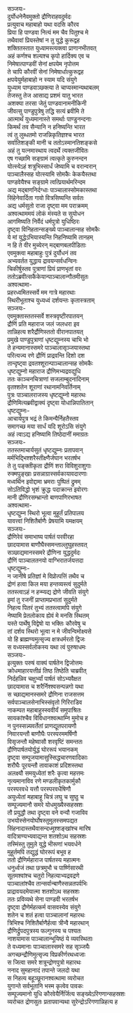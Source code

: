सञ्जयः-   
दुर्योधनेनैवमुक्तो द्रौणिराहवदुर्मदः  
प्रत्युवाच महाबाहो यथा वदसि कौरव  
प्रिया हि पाण्डवा नित्यं मम चैव पितुश्च मे  
तथैवावां प्रियस्तेषां न तु युद्धे कुरूद्वह  
शक्तितस्तात युध्यामस्त्यक्त्वा प्राणानभीतवत्  
अहं कर्णश्च शल्यश्च कृपो हार्दिक्य एव च  
निमेषात्पाण्डवीं सेनां क्षपयेम नृपोत्तम  
ते चापि कौरवीं सेनां निमेषार्धात्कुरूद्वह  
क्षपयेयुर्महाबाहो न स्याम यदि संयुगे  
युध्याम पाण्डवाञ्छक्त्या ते चाप्यस्मान्यथाबलम्  
तेजस्तु तेज आसाद्य प्रशमं यातु भारत  
अशक्या तरसा जेतुं पाण्डवानामनीकिनी  
जीवत्सु पाण्डुपुत्रेषु तद्धि सत्यं ब्रवीमि ते  
आत्मार्थं युध्यमानास्ते समर्थाः पाण्डुनन्दनाः  
किमर्थं तव सैन्यानि न हनिष्यन्ति भारत  
त्वं तु लुब्धतमो राजन्निकृतिज्ञश्च भारत  
सर्वातिशङ्की मानी च ततोऽस्मानतिशङ्कसे  
अहं तु यत्नमास्थाय त्वदर्थे त्यक्तजीवितः  
एष गच्छामि सङ्ग्रामं त्वत्कृते कुरुनन्दन  
योत्स्येऽहं शत्रुभिस्सार्धं जेष्यामि च वरान्वरान्  
पाञ्चालैस्सह योत्स्यामि सोमकैः केकयैस्तथा  
पाण्डवेयैश्च सङ्ग्रामे त्वत्प्रियार्थमरिन्दम  
अद्य मद्बाणनिर्दग्धाः पाञ्चालास्सोमकास्तथा  
सिंहेनेवार्दिता गावो वित्रसिष्यन्ति सर्वतः  
अद्य धर्मसुतो राजा दृष्ट्वा मम पराक्रमम्  
अश्वत्थाममयं लोकं मंस्यते स सुयोधन  
आगमिष्यति निर्वेदं धर्मपुत्रो युधिष्ठिरः  
दृष्ट्वा विनिहतान्सङ्ख्ये पाञ्चालान्सह सोमकैः  
ये मां युद्धेऽभियास्यन्ति निहनिष्यामि तानहम्  
न हि ते वीर मुच्येरन् मद्बाणबलपीडिताः  
एवमुक्त्वा महाबाहुः पुत्रं दुर्योधनं तव  
अभ्यवर्तत युद्धाय द्रावयन्सर्वधन्विनः  
चिकीर्षुस्तव पुत्राणां प्रियं प्राणभृतां वरः  
ततोऽब्रवीत्सकैकेयान्पाञ्चालान्गौतमीसुतः  
अश्वत्थामा-  
प्रहरध्वमितस्सर्वे मम गात्रे महारथाः  
स्थिरीभूताश्च युध्यध्वं दर्शयन्तः कृतास्त्रताम्  
सञ्जयः-  
एवमुक्तास्ततस्सर्वे शस्त्रवृष्टीरपातयन्  
द्रौणिं प्रति महाराज जलं जलधरा इव  
तान्निहत्य शरैर्द्रौणिस्ततो वीरानपातयत्  
प्रमुखे पाण्डुपुत्राणां धृष्टद्युम्नस्य चाभि भो  
ते हन्यमानास्समरे पाञ्चालासृञ्जयास्तथा  
परित्यज्य रणे द्रौणिं प्राद्रवन्ति दिशो दश  
तान्दृष्ट्वा द्रवतश्शूरान्पाञ्चालान्सह सोमकैः  
धृष्टद्युम्नो महाराज द्रौणिमभ्यद्रवद्युधि  
ततः काञ्चनचित्राणां सजलाम्बुदनादिनाम्  
वृतश्शतेन शूराणां रथानामनिवर्तिनाम्  
पुत्रः पाञ्चालराजस्य धृष्टद्युम्नो महारथः  
द्रौणिमित्यब्रवीद्वाक्यं दृष्ट्वा योधान्निपातितान्  
धृष्टद्युम्नः-  
आचार्यपुत्र भद्रं ते किमन्यैर्निहतैस्तव  
समागच्छ मया सार्धं यदि शूरोऽसि संयुगे  
अहं त्वाऽद्य हनिष्यामि तिष्ठेदानीं ममाग्रतः  
सञ्जयः-  
ततस्तमाचार्यसुतं धृष्टद्युम्नः प्रतापवान्  
मर्मभिद्भिश्शरैस्तीक्ष्णैर्जघान भरतर्षभ  
ते तु पङ्क्तीकृता द्रौणिं शरा विविशुराशुगाः  
रुक्मपुङ्खाः प्रसन्नाग्रास्सर्वकायावदारणाः  
मध्वर्थिन इवोद्दामा भ्रमराः पुष्पितं द्रुमम्  
सोऽतिविद्धो भृशं क्रुद्धः पदाक्रान्त इवोरगः  
मानी द्रौणिरसम्भ्रान्तो बाणपाणिरभाषत  
अश्वत्थामा-  
धृष्टद्युम्न स्थिरो भूत्वा मुहूर्तं प्रतिपालय  
यावत्त्वां निशितैर्बाणैः प्रेषयामि यमक्षयम्  
सञ्जयः-  
द्रौणिरेवं समाभाष्य पार्षतं परवीरहा  
छादयामास बाणौघैस्समन्ताल्लुघुहस्तवत्  
सञ्छाद्यमानस्समरे द्रौणिना युद्धदुर्मदः  
द्रौणिं पाञ्चालतनयो वाग्भिरातर्जयत्तदा  
धृष्टद्युम्नः-  
न जानीषे प्रतिज्ञां मे विप्रोत्पत्तिं तथैव च  
द्रोणं हत्वा किल मया हन्तव्यस्त्वं सुदुर्मते  
ततस्त्वाऽहं न हन्म्यद्य द्रोणे जीवति संयुगे  
इमां तु रजनीं प्राप्तामप्रभातां सुदुर्मते  
निहत्य पितरं तुभ्यं ततस्त्वामपि संयुगे  
नेष्यामि प्रेतलोकाय ह्येवं मे मनसि स्थितम्  
यस्ते पार्थेषु विद्वेषो या भक्तिः कौरवेषु च  
तां दर्शय स्थिरो भूत्वा न मे जीवन्विमोक्ष्यसे  
यो हि ब्राह्मण्यमुत्सृज्य क्षत्रधर्मरतो द्विजः  
स वध्यस्सर्वलोकस्य यथा त्वं पुरुषाधमः  
सञ्जयः-  
इत्युक्तः परुषं वाक्यं पार्षतेन द्विजोत्तमः  
क्रोधमाहारयत्तीव्रं तिष्ठ तिष्ठेति चाब्रवीत्  
निर्दहन्निव चक्षुर्भ्यां पार्षतं सोऽभ्यवैक्षत  
छादयामास च शरैर्निश्श्वसन्पन्नगो यथा  
स च्छाद्यमानस्समरे द्रौणिना राजसत्तम  
सर्वपाञ्चालसेनाभिस्संवृतो गिरिराडिव  
नाकम्पत महाबाहुस्स्ववीर्यं समुपाश्रितः  
सायकांश्चैव विविधानश्वत्थाम्नि मुमोच ह  
न पुनस्सन्न्यवर्तेतां प्राणद्यूतपरायणौ  
निवारयन्तौ बाणौघैः परस्परममर्षिणौ  
विसृजन्तौ महेष्वासौ शरवृष्टिं समन्ततः  
द्रौणिपार्षतयोर्युद्धं घोररूपं भयानकम्  
दृष्ट्वा सम्पूजयामासुस्सिद्धचारणवादिकाः  
शरौघैः पूरयन्तौ तावाकाशं प्रदिशस्तथा  
अलक्ष्यौ समयुध्येतां शरैः कृत्वा महत्तमः  
नृत्यमानाविव रणे मण्डलीकृतकार्मुकौ  
परस्परवधे यत्तौ परस्परवधैषिणौ  
अयुध्येतां महाबाहू चित्रं लघु च सुष्ठु च  
सम्पूज्यमानौ समरे योधमुख्यैस्सहस्रशः  
तौ प्रयुद्धौ तथा दृष्ट्वा वने वन्यौ गजाविव  
उभयोस्सेनयोर्घोषस्तुमुलस्समपद्यत  
सिंहनादास्तथैवासन्दध्मुश्शङ्खांश्च मारिष  
वादित्राण्यभ्यवाद्यन्त शतशोऽथ सहस्रशः  
तस्मिंस्तु तुमुले युद्धे भीरूणां भयवर्धने  
मुहूर्तमपि तद्युद्धं घोररूपं बभूव ह  
ततो द्रौणिर्महाराज पार्षतस्य महात्मनः  
धनुर्ध्वजं तथा छत्रमुभौ च पार्ष्णिसारथी  
सूतमश्वांश्च चतुरो निहत्याभ्यद्रवद्रणे  
पाञ्चालांश्चैव तान्सर्वान्बाणैस्सन्नतपर्वभिः  
प्राद्रावयदमेयात्मा शतशोऽथ सहस्रशः  
ततः प्रविव्यथे सेना पाण्डवी भरतर्षभ  
दृष्ट्वा द्रौणेर्महत्कर्म वासवस्येव संयुगे  
शतेन च शतं हत्वा पाञ्चालानां महारथः  
त्रिभिश्च निशितैर्बाणैर्हत्वा त्रीन्वै महारथान्  
द्रौणिर्द्रुपदपुत्रस्य फल्गुनस्य च पश्यतः  
नाशयामास पाञ्चालान्भूयिष्ठं ये व्यवस्थिताः  
ते वध्यमानाः पाञ्चालास्समरे सह सृञ्जयैः  
अगच्छन्द्रौणिमुत्सृज्य विप्रकीर्णरथध्वजाः  
स जित्वा समरे शत्रून्द्रोणपुत्रो महारथः  
ननाद सुमहानादं तपान्ते जलदो यथा  
स निहत्य बहूञ्छूरानश्वत्थामा व्यरोचत  
युगान्ते सर्वभूतानि भस्म कृत्वेव पावकः  
सम्पूज्यमानो युधि कौरवेयैर्निर्जित्य सङ्ख्येऽरिगणान्सहस्रशः  
व्यरोचत द्रोणसुतः प्रतापवान्यथा सुरेन्द्रोऽरिगणान्निहत्य ह   
